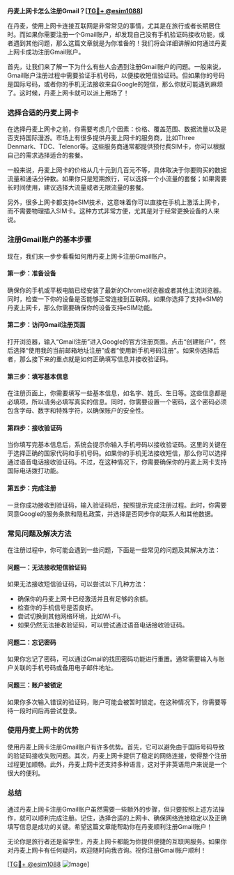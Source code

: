 **丹麦上网卡怎么注册Gmail？[[TG💪+ @esim1088](https://t.me/s/esim1088)]**

在丹麦，使用上网卡连接互联网是非常常见的事情，尤其是在旅行或者长期居住时。而如果你需要注册一个Gmail账户，却发现自己没有手机验证码接收功能，或者遇到其他问题，那么这篇文章就是为你准备的！我们将会详细讲解如何通过丹麦上网卡成功注册Gmail账户。

首先，让我们来了解一下为什么有些人会遇到注册Gmail账户的问题。一般来说，Gmail账户注册过程中需要验证手机号码，以便接收短信验证码。但如果你的号码是国际号码，或者你的手机无法接收来自Google的短信，那么你就可能遇到麻烦了。这时候，丹麦上网卡就可以派上用场了！

### **选择合适的丹麦上网卡**

在选择丹麦上网卡之前，你需要考虑几个因素：价格、覆盖范围、数据流量以及是否支持国际漫游。市场上有很多提供丹麦上网卡的服务商，比如Three Denmark、TDC、Telenor等。这些服务商通常都提供预付费SIM卡，你可以根据自己的需求选择适合的套餐。

一般来说，丹麦上网卡的价格从几十元到几百元不等，具体取决于你要购买的数据流量和通话分钟数。如果你只是短期旅行，可以选择一个小流量的套餐；如果需要长时间使用，建议选择大流量或者无限流量的套餐。

另外，很多上网卡都支持eSIM技术，这意味着你可以直接在手机上激活上网卡，而不需要物理插入SIM卡。这种方式非常方便，尤其是对于经常更换设备的人来说。

### **注册Gmail账户的基本步骤**

现在，我们来一步步看看如何用丹麦上网卡注册Gmail账户。

#### **第一步：准备设备**
确保你的手机或平板电脑已经安装了最新的Chrome浏览器或者其他主流浏览器。同时，检查一下你的设备是否能够正常连接到互联网。如果你选择了支持eSIM的丹麦上网卡，那么你需要确保你的设备支持eSIM功能。

#### **第二步：访问Gmail注册页面**
打开浏览器，输入“Gmail注册”进入Google的官方注册页面。点击“创建账户”，然后选择“使用我的当前邮箱地址注册”或者“使用新手机号码注册”。如果你选择后者，那么接下来的重点就是如何正确填写信息并接收验证码。

#### **第三步：填写基本信息**
在注册页面上，你需要填写一些基本信息，如名字、姓氏、生日等。这些信息都是必填项，所以请务必填写真实的信息。同时，你需要设置一个密码，这个密码必须包含字母、数字和特殊字符，以确保账户的安全性。

#### **第四步：接收验证码**
当你填写完基本信息后，系统会提示你输入手机号码以接收验证码。这里的关键在于选择正确的国家代码和手机号码。如果你的手机无法接收短信，那么你可以选择通过语音电话接收验证码。不过，在这种情况下，你需要确保你的丹麦上网卡支持国际电话拨打功能。

#### **第五步：完成注册**
一旦你成功接收到验证码，输入验证码后，按照提示完成注册过程。此时，你需要同意Google的服务条款和隐私政策，并选择是否同步你的联系人和其他数据。

### **常见问题及解决方法**

在注册过程中，你可能会遇到一些问题，下面是一些常见的问题及其解决方法：

#### **问题一：无法接收短信验证码**
如果无法接收短信验证码，可以尝试以下几种方法：
- 确保你的丹麦上网卡已经激活并且有足够的余额。
- 检查你的手机信号是否良好。
- 尝试切换到其他网络环境，比如Wi-Fi。
- 如果仍然无法接收验证码，可以尝试通过语音电话接收验证码。

#### **问题二：忘记密码**
如果你忘记了密码，可以通过Gmail的找回密码功能进行重置。通常需要输入与账户关联的手机号码或备用电子邮件地址。

#### **问题三：账户被锁定**
如果你多次输入错误的验证码，账户可能会被暂时锁定。在这种情况下，你需要等待一段时间后再尝试登录。

### **使用丹麦上网卡的优势**

使用丹麦上网卡注册Gmail账户有许多优势。首先，它可以避免由于国际号码导致的验证码接收失败问题。其次，丹麦上网卡提供了稳定的网络连接，使得整个注册过程更加顺畅。此外，丹麦上网卡还支持多种语言，这对于非英语用户来说是一个很大的便利。

### **总结**

通过丹麦上网卡注册Gmail账户虽然需要一些额外的步骤，但只要按照上述方法操作，就可以顺利完成注册。记住，选择合适的上网卡、确保网络连接稳定以及正确填写信息是成功的关键。希望这篇文章能帮助你在丹麦顺利注册Gmail账户！

无论你是旅行者还是留学生，丹麦上网卡都能为你提供便捷的互联网服务。如果你对丹麦上网卡有任何疑问，欢迎随时向我咨询。祝你注册Gmail账户顺利！

[[TG💪+ @esim1088](https://t.me/s/esim1088) ![Image](https://i.postimg.cc/4NQfJmqS/Snipaste-2025-05-13-00-14-12.png)]